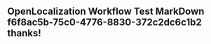 <properties
ms.topic="hero-topic"
ms.test1="hero-topic"
ms.test2="test"/>

## OpenLocalization Workflow Test MarkDown f6f8ac5b-75c0-4776-8830-372c2dc6c1b2 thanks!
